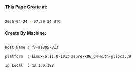 
   
#### This Page Create at:

```bash

2025-04-24 - 07:39:34 UTC

```

#### Create By Machine:

```bash

Host Name : fv-az805-813

platform  : Linux-6.11.0-1012-azure-x86_64-with-glibc2.39

Ip Local  : 10.1.0.188

```

